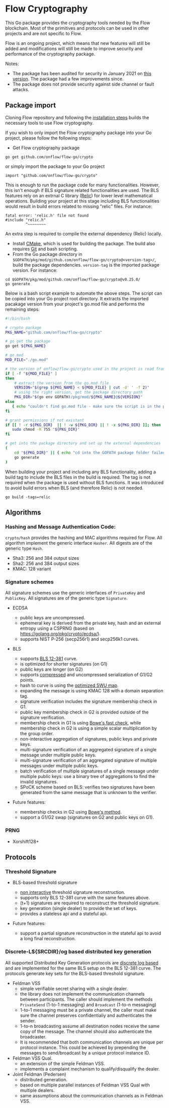 # Flow Cryptography

This Go package provides the cryptography tools needed by the Flow blockchain.
Most of the primitives and protocols can be used in other projects and are not specific to Flow.

Flow is an ongoing project, which means that new features will still be added and modifications will still be made to improve security and performance of the cryptography package.

Notes:
   - The package has been audited for security in January 2021 on [this version](https://github.com/onflow/flow-go/tree/2707acdabb851138e298b2d186e73f47df8a14dd). The package had a few improvements since. 
   - The package does not provide security against side channel or fault attacks.

## Package import

Cloning Flow repository and following the [installation steps](https://github.com/onflow/flow-go) builds the necessary tools to use Flow cryptography.

If you wish to only import the Flow cryptography package into your Go project, please follow the following steps:

- Get Flow cryptography package 
```
go get github.com/onflow/flow-go/crypto
```
or simply import the package to your Go project
 ```
import "github.com/onflow/flow-go/crypto"
```

This is enough to run the package code for many functionalities. However, this isn't enough if BLS signature related functionalities are used. The BLS features rely on an extrnal C library ([Relic](https://github.com/relic-toolkit/relic)) for lower level mathematical operations. Building your project at this stage including BLS functionalities would result in build errors related to missing "relic" files. For instance:
```
fatal error: 'relic.h' file not found
#include "relic.h"
         ^~~~~~~~~
```

 An extra step is required to compile the external dependency (Relic) locally. 

- Install [CMake](https://cmake.org/install/), which is used for building the package. The build also requires [Git](http://git-scm.com/) and bash scripting.  
- From the Go package directory in `$GOPATH/pkg/mod/github.com/onflow/flow-go/crypto@<version-tag>/`, build the package dependencies. `version-tag` is the imported package version. 
For instance:
```
cd $GOPATH/pkg/mod/github.com/onflow/flow-go/crypto@v0.25.0/
go generate
```

Below is a bash script example to automate the above steps. The script can be copied into your Go project root directory.
It extracts the imported pacakage version from your project's go.mod file and performs the remaining steps. 
```bash
#!/bin/bash

# crypto package 
PKG_NAME="github.com/onflow/flow-go/crypto"

# go get the package
go get ${PKG_NAME}

# go.mod
MOD_FILE="./go.mod"

# the version of onflow/flow-go/crypto used in the project is read from the go.mod file
if [ -f "${MOD_FILE}" ]
then
    # extract the version from the go.mod file
    VERSION="$(grep ${PKG_NAME} < ${MOD_FILE} | cut -d' ' -f 2)"
    # using the right version, get the package directory path
    PKG_DIR="$(go env GOPATH)/pkg/mod/${PKG_NAME}@${VERSION}"
else 
   { echo "couldn't find go.mod file - make sure the script is in the project root directory"; exit 1; }
fi

# grant permissions if not existant
if [[ ! -r ${PKG_DIR}  || ! -w ${PKG_DIR} || ! -x ${PKG_DIR} ]]; then
   sudo chmod -R 755 "${PKG_DIR}"
fi

# get into the package directory and set up the external dependencies
(
    cd "${PKG_DIR}" || { echo "cd into the GOPATH package folder failed"; exit 1; }
    go generate
)
``` 


When building your project and including any BLS functionality, adding a build tag to include the BLS files in the build is required.
The tag is not required when the package is used without BLS functions. It was introduced to avoid build errors when BLS (and therefore Relic) is not needed.
```
go build -tags=relic
```


## Algorithms

### Hashing and Message Authentication Code:

`crypto/hash` provides the hashing and MAC algorithms required for Flow. All algorithm implement the generic interface `Hasher`. All digests are of the generic type `Hash`.

 * Sha3: 256 and 384 output sizes
 * Sha2: 256 and 384 output sizes
 * KMAC: 128 variant

### Signature schemes

All signature schemes use the generic interfaces of `PrivateKey` and `PublicKey`. All signatures are of the generic type `Signature`.

 * ECDSA
    * public keys are uncompressed.
    * ephemeral key is derived from the private key, hash and an external entropy using a CSPRNG (based on https://golang.org/pkg/crypto/ecdsa/).
    * supports NIST P-256 (secp256r1) and secp256k1 curves.

 * BLS
    * supports [BLS 12-381](https://electriccoin.co/blog/new-snark-curve/) curve.
    * is optimized for shorter signatures (on G1)
    * public keys are longer (on G2)
    * supports [compressed](https://www.ietf.org/archive/id/draft-irtf-cfrg-pairing-friendly-curves-08.html#name-zcash-serialization-format-) and uncompressed serialization of G1/G2 points.
    * hash to curve is using the [optimized SWU map](https://eprint.iacr.org/2019/403.pdf).
    * expanding the message is using KMAC 128 with a domain separation tag.
    * signature verification includes the signature membership check in G1.
    * public key membership check in G2 is provided outside of the signature verification.
    * membership check in G1 is using [Bowe's fast check](https://eprint.iacr.org/2019/814.pdf), while membership check in G2 is using a simple scalar multiplication by the group order.
    * non-interactive aggregation of signatures, public keys and private keys.
    * multi-signature verification of an aggregated signature of a single message under multiple public keys.
    * multi-signature verification of an aggregated signature of multiple messages under multiple public keys.
    * batch verification of multiple signatures of a single message under multiple
    public keys: use a binary tree of aggregations to find the invalid signatures.
    * SPoCK scheme based on BLS: verifies two signatures have been generated from the same message that is unknown to the verifier.

 * Future features:
    * membership checks in G2 using [Bowe's method](https://eprint.iacr.org/2019/814.pdf).
    * support a G1/G2 swap (signatures on G2 and public keys on G1).

### PRNG

 * Xorshift128+

## Protocols

### Threshold Signature

 * BLS-based threshold signature
    * [non interactive](https://www.iacr.org/archive/pkc2003/25670031/25670031.pdf) threshold signature reconstruction.
    * supports only BLS 12-381 curve with the same features above.
    * (t+1) signatures are required to reconstruct the threshold signature.
    * key generation (single dealer) to provide the set of keys.
    * provides a stateless api and a stateful api.

 * Future features:
    * support a partial signature reconstruction in the stateful api to avoid a long final reconstruction.


### Discrete-L${SRCDIR}/og based distributed key generation

All supported Distributed Key Generation protocols are [discrete log based](http://citeseerx.ist.psu.edu/viewdoc/download?doi=10.1.1.50.2737&rep=rep1&type=pdf) and are implemented for the same BLS setup on the BLS 12-381 curve. The protocols generate key sets for the BLS-based threshold signature.

 * Feldman VSS
    * simple verifiable secret sharing with a single dealer.
    * the library does not implement the communication channels between participants. The caller should implement the methods `PrivateSend` (1-to-1 messaging) and `Broadcast` (1-to-n messaging)
    * 1-to-1 messaging must be a private channel, the caller must make sure the channel preserves confidentialiy and authenticates the sender.
    * 1-to-n broadcasting assume all destination nodes receive the same copy of the message. The channel should also authenticate the broadcaster.
    * It is recommended that both communication channels are unique per protocol instance. This could be achieved by prepending the messages to send/broadcast by a unique protocol instance ID.
 * Feldman VSS Qual.
    * an extension of the simple Feldman VSS.
    * implements a complaint mechanism to qualify/disqualify the dealer.
 * Joint Feldman (Pedersen)
    * distributed generation.
    * based on multiple parallel instances of Feldman VSS Qual with multiple dealers.
    * same assumptions about the communication channels as in Feldman VSS.





